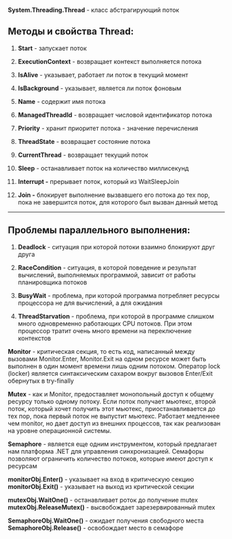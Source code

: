 **System.Threading.Thread** - класс абстрагирующий поток

## Методы и свойства Thread:

1. **Start** - запускает поток
    
2. **ExecutionContext** - возвращает контекст выполняется потока
    
3. **IsAlive** - указывает, работает ли поток в текущий момент
    
4. **IsBackground** - указывает, является ли поток фоновым
    
5. **Name** - содержит имя потока
    
6. **ManagedThreadId** - возвращает числовой идентификатор потока
    
7. **Priority** - хранит приоритет потока - значение перечисления
    
8. **ThreadState** - возвращает состояние потока
    
9. **CurrentThread** - возвращает текущий поток
    
10. **Sleep** - останавливает поток на количество миллисекунд
    
11. **Interrupt -** прерывает поток, который из WaitSleepJoin
    
12. **Join -** блокирует выполнение вызвавшего его потока до тех пор, пока не завершится поток, для которого был вызван данный метод
    

---

## Проблемы параллельного выполнения:

1. **Deadlock** - ситуация при которой потоки взаимно блокируют друг друга
    
2. **RaceCondition** - cитуация, в которой поведение и результат вычислений, выполняемых программой, зависит от работы планировщика потоков
    
3. **BusyWait** - проблема, при которой программа потребляет ресурсы процессора не для вычислений, а для ожидания
    
4. **ThreadStarvation** - проблема, при которой в программе слишком много одновременно работающих CPU потоков. При этом процессор тратит очень много времени на переключение контекстов
    

**Monitor** - критическая секция, то есть код, написанный между вызовами Monitor.Enter, Monitor.Exit на одном ресурсе может быть выполнен в один момент времени лишь одним потоком. Оператор lock (locker) является синтаксическим сахаром вокруг вызовов Enter/Exit обернутых в try-finally

**Mutex** -  как и Monitor, предоставляет монопольный доступ к общему ресурсу только одному потоку. Если поток получает мьютекс, второй поток, который хочет получить этот мьютекс, приостанавливается до тех пор, пока первый поток не выпустит мьютекс. Работает медленнее чем monitor, но дает доступ из внешних процессов, так как реализован на уровне операционной системы.

**Semaphore** - является еще одним инструментом, который предлагает нам платформа .NET для управления синхронизацией. Семафоры позволяют ограничить количество потоков, которые имеют доступ к ресурсам

**monitorObj.Enter()** - указывает на вход в критическую секцию  
**monitorObj.Exit()** - указывает на выход из критической секции

**mutexObj.WaitOne()** - останавливает роток до получение mutex  
**mutexObj.ReleaseMutex()** - высвобождает зарезервированный mutex  

**SemaphoreObj.WaitOne()** - ожидает получения свободного места  
**SemaphoreObj.Release()** - освобождает место в семафоре